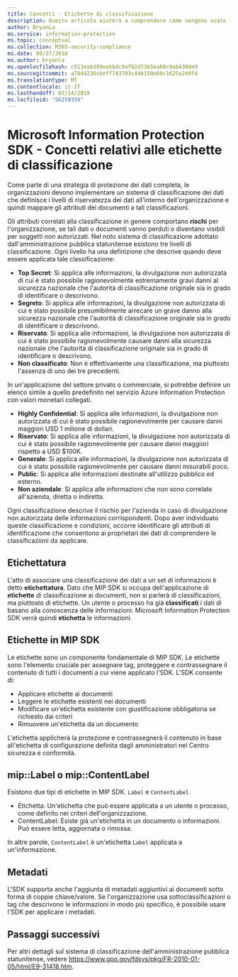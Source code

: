 ```yaml
---
title: Concetti - Etichette di classificazione
description: Questo articolo aiuterà a comprendere come vengono usate le etichette per la classificazione dei dati.
author: BryanLa
ms.service: information-protection
ms.topic: conceptual
ms.collection: M365-security-compliance
ms.date: 09/27/2018
ms.author: bryanla
ms.openlocfilehash: c913eab399eebbdc9af82d7365ea68c9a8430de9
ms.sourcegitcommit: a78d4236cbeff743703c44b150e69c1625a2e9f4
ms.translationtype: MT
ms.contentlocale: it-IT
ms.lasthandoff: 02/14/2019
ms.locfileid: "56259338"
---
```

# <a name="microsoft-information-protection-sdk---classification-label-concepts"></a>Microsoft Information Protection SDK - Concetti relativi alle etichette di classificazione

Come parte di una strategia di protezione dei dati completa, le organizzazioni devono implementare un sistema di classificazione dei dati che definisce i livelli di riservatezza dei dati all'interno dell'organizzazione e quindi mappare gli attributi dei documenti a tali classificazioni.

Gli attributi correlati alla classificazione in genere comportano **rischi** per l'organizzazione, se tali dati o documenti vanno perduti o diventano visibili per soggetti non autorizzati. Nel noto sistema di classificazione adottato dall'amministrazione pubblica statunitense esistono tre livelli di classificazione. Ogni livello ha una definizione che descrive quando deve essere applicata tale classificazione:

* **Top Secret**: Si applica alle informazioni, la divulgazione non autorizzata di cui è stato possibile ragionevolmente estremamente gravi danni al sicurezza nazionale che l'autorità di classificazione originale sia in grado di identificare o descrivono.
* **Segreto**: Si applica alle informazioni, la divulgazione non autorizzata di cui è stato possibile presumibilmente arrecare un grave danno alla sicurezza nazionale che l'autorità di classificazione originale sia in grado di identificare o descrivono.
* **Riservato**: Si applica alle informazioni, la divulgazione non autorizzata di cui è stato possibile ragionevolmente causare danni alla sicurezza nazionale che l'autorità di classificazione originale sia in grado di identificare o descrivono.
* **Non classificato**: Non è effettivamente una classificazione, ma piuttosto l'assenza di uno dei tre precedenti.

In un'applicazione del settore privato o commerciale, si potrebbe definire un elenco simile a quello predefinito nel servizio Azure Information Protection con valori monetari collegati.

* **Highly Confidential**: Si applica alle informazioni, la divulgazione non autorizzata di cui è stato possibile ragionevolmente per causare danni maggiori USD 1 milione di dollari.
* **Riservato**: Si applica alle informazioni, la divulgazione non autorizzata di cui è stato possibile ragionevolmente per causare danni maggiori rispetto a USD $100K.
* **Generale**: Si applica alle informazioni, la divulgazione non autorizzata di cui è stato possibile ragionevolmente per causare danni misurabili poco.
* **Public**: Si applica alle informazioni destinate all'utilizzo pubblico ed esterno. 
* **Non aziendale**: Si applica alle informazioni che non sono correlate all'azienda, diretta o indiretta.

Ogni classificazione descrive il rischio per l'azienda in caso di divulgazione non autorizzata delle informazioni corrispondenti. Dopo aver individuato queste classificazione e condizioni, occorre identificare gli attributi di identificazione che consentono ai proprietari dei dati di comprendere le classificazioni da applicare.

## <a name="labeling"></a>Etichettatura

L'atto di associare una classificazione dei dati a un set di informazioni è detto **etichettatura**. Dato che MIP SDK si occupa dell'applicazione di **etichette** di classificazione ai documenti, non si parlerà di classificazioni, ma piuttosto di etichette. Un utente o processo ha già **classificati** i dati di basano alla conoscenza delle informazioni: Microsoft Information Protection SDK verrà quindi **etichetta** le informazioni.

## <a name="labels-in-the-mip-sdk"></a>Etichette in MIP SDK

Le etichette sono un componente fondamentale di MIP SDK. Le etichette sono l'elemento cruciale per assegnare tag, proteggere e contrassegnare il contenuto di tutti i documenti a cui viene applicato l'SDK. L'SDK consente di:

* Applicare etichette ai documenti
* Leggere le etichette esistenti nei documenti
* Modificare un'etichetta esistente con giustificazione obbligatoria se richiesto dai criteri
* Rimuovere un'etichetta da un documento

L'etichetta applicherà la protezione e contrassegnerà il contenuto in base all'etichetta di configurazione definita dagli amministratori nel Centro sicurezza e conformità. 

## <a name="miplabel-vs-mipcontentlabel"></a>mip::Label o mip::ContentLabel

Esistono due tipi di etichette in MIP SDK. `Label` e `ContentLabel`.

* Etichetta: Un'etichetta che può essere applicata a un utente o processo, come definito nei criteri dell'organizzazione.
* ContentLabel: Esiste già un'etichetta in un documento o informazioni. Può essere letta, aggiornata o rimossa. 

In altre parole, `ContentLabel` è un'etichetta `Label` applicata a un'informazione.

## <a name="metadata"></a>Metadati

L'SDK supporta anche l'aggiunta di metadati aggiuntivi ai documenti sotto forma di coppie chiave/valore. Se l'organizzazione usa sottoclassificazioni o tag che descrivono le informazioni in modo più specifico, è possibile usare l'SDK per applicare i metadati.

## <a name="next-steps"></a>Passaggi successivi

Per altri dettagli sul sistema di classificazione dell'amministrazione pubblica statunitense, vedere https://www.gpo.gov/fdsys/pkg/FR-2010-01-05/html/E9-31418.htm.
